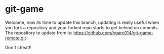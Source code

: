 git-game
========

Welcome, now its time to update this branch,
updating is really useful when you fork a
repository and your forked repo starts to
get behind on commits. The repository to
update from is: https://github.com/hgarc014/git-game-remote.git

Don't cheat!!

